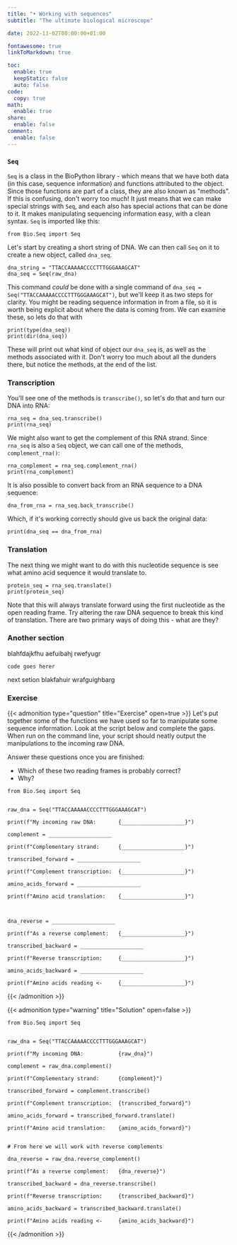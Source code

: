 ```yaml
---
title: "• Working with sequences"
subtitle: "The ultimate biological microscope"

date: 2022-11-02T00:00:00+01:00

fontawesome: true
linkToMarkdown: true

toc:
  enable: true
  keepStatic: false
  auto: false
code:
  copy: true
math:
  enable: true
share:
  enable: false
comment:
  enable: false
---
```



### `Seq`

`Seq` is a class in the BioPython library - which means that we have both data (in this case, sequence information) and functions attributed to the object. Since those functions are part of a class, they are also known as "methods". If this is confusing, don't worry too much! It just means that we can make special strings with `Seq`, and each also has special actions that can be done to it. It makes manipulating sequencing information easy, with a clean syntax. `Seq` is imported like this:

```
from Bio.Seq import Seq
```

Let's start by creating a short string of DNA. We can then call `Seq` on it to create a new object, called `dna_seq`. 

```
dna_string = "TTACCAAAAACCCCTTTGGGAAAGCAT"
dna_seq = Seq(raw_dna)
```

This command _could_ be done with a single command of `dna_seq = Seq("TTACCAAAAACCCCTTTGGGAAAGCAT")`, but we'll keep it as two steps for clarity. You might be reading sequence information in from a file, so it is worth being explicit about where the data is coming from. We can examine these, so lets do that with

```
print(type(dna_seq))
print(dir(dna_seq))
```
These will print out what kind of object our `dna_seq` is, as well as the methods associated with it. Don't worry too much about all the dunders there, but notice the methods, at the end of the list.


### Transcription

You'll see one of the methods is `transcribe()`, so let's do that and turn our DNA into RNA:

```
rna_seq = dna_seq.transcribe()
print(rna_seq)
```

We might also want to get the complement of this RNA strand. Since `rna_seq` is also a `Seq` object, we can call one of the methods, `complement_rna()`:

```
rna_complement = rna_seq.complement_rna()
print(rna_complement)
```

It is also possible to convert back from an RNA sequence to a DNA sequence:

```
dna_from_rna = rna_seq.back_transcribe()
```

Which, if it's working correctly should give us back the original data:

```
print(dna_seq == dna_from_rna)
```


### Translation
The next thing we might want to do with this nucleotide sequence is see what amino acid sequence it would translate to. 
```
protein_seq = rna_seq.translate()
print(protein_seq)
```
Note that this will always translate forward using the first nucleotide as the open reading frame. Try altering the raw DNA sequence to break this kind of translation. There are two primary ways of doing this - what are they?




### Another section
blahfdajkfhu aefuibahj rwefyugr

```
code goes herer
```
next setion blakfahuir wrafguighbarg

### Exercise
{{< admonition type="question" title="Exercise" open=true >}}
Let's put together some of the functions we have used so far to manipulate some sequence information. Look at the script below and complete the gaps. When run on the command line, your script should neatly output the manipulations to the incoming raw DNA.

Answer these questions once you are finished:
- Which of these two reading frames is probably correct?
- Why?


```
from Bio.Seq import Seq


raw_dna = Seq("TTACCAAAAACCCCTTTGGGAAAGCAT")

print(f"My incoming raw DNA:       {____________________}")

complement = ____________________

print(f"Complementary strand:      {____________________}")

transcribed_forward = ____________________

print(f"Complement transcription:  {____________________}")

amino_acids_forward = ____________________

print(f"Amino acid translation:    {____________________}")



dna_reverse = ____________________

print(f"As a reverse complement:   {____________________}")

transcribed_backward = ____________________

print(f"Reverse transcription:     {____________________}")

amino_acids_backward = ____________________

print(f"Amino acids reading <-     {____________________}")
```
{{< /admonition >}}

{{< admonition type="warning" title="Solution" open=false >}}
```
from Bio.Seq import Seq


raw_dna = Seq("TTACCAAAAACCCCTTTGGGAAAGCAT")

print(f"My incoming DNA:           {raw_dna}")

complement = raw_dna.complement()

print(f"Complementary strand:      {complement}")

transcribed_forward = complement.transcribe()

print(f"Complement transcription:  {transcribed_forward}")

amino_acids_forward = transcribed_forward.translate()

print(f"Amino acid translation:    {amino_acids_forward}")


# From here we will work with reverse complements

dna_reverse = raw_dna.reverse_complement()

print(f"As a reverse complement:   {dna_reverse}")

transcribed_backward = dna_reverse.transcribe()

print(f"Reverse transcription:     {transcribed_backward}")

amino_acids_backward = transcribed_backward.translate()

print(f"Amino acids reading <-     {amino_acids_backward}")
```
{{< /admonition >}}

